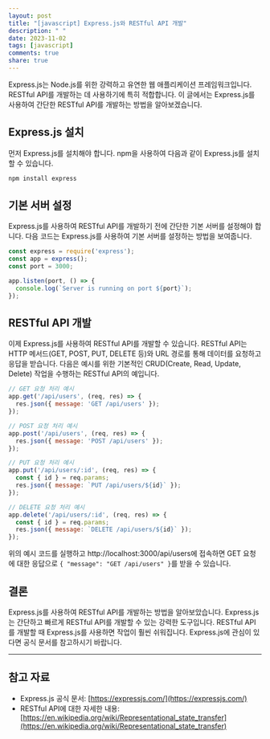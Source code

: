 ```yaml
---
layout: post
title: "[javascript] Express.js와 RESTful API 개발"
description: " "
date: 2023-11-02
tags: [javascript]
comments: true
share: true
---
```


Express.js는 Node.js를 위한 강력하고 유연한 웹 애플리케이션 프레임워크입니다. RESTful API를 개발하는 데 사용하기에 특히 적합합니다. 이 글에서는 Express.js를 사용하여 간단한 RESTful API를 개발하는 방법을 알아보겠습니다.

## Express.js 설치

먼저 Express.js를 설치해야 합니다. npm을 사용하여 다음과 같이 Express.js를 설치할 수 있습니다.

```javascript
npm install express
```

## 기본 서버 설정

Express.js를 사용하여 RESTful API를 개발하기 전에 간단한 기본 서버를 설정해야 합니다. 다음 코드는 Express.js를 사용하여 기본 서버를 설정하는 방법을 보여줍니다.

```javascript
const express = require('express');
const app = express();
const port = 3000;

app.listen(port, () => {
  console.log(`Server is running on port ${port}`);
});
```

## RESTful API 개발

이제 Express.js를 사용하여 RESTful API를 개발할 수 있습니다. RESTful API는 HTTP 메서드(GET, POST, PUT, DELETE 등)와 URL 경로를 통해 데이터를 요청하고 응답을 받습니다. 다음은 예시를 위한 기본적인 CRUD(Create, Read, Update, Delete) 작업을 수행하는 RESTful API의 예입니다.

```javascript
// GET 요청 처리 예시
app.get('/api/users', (req, res) => {
  res.json({ message: 'GET /api/users' });
});

// POST 요청 처리 예시
app.post('/api/users', (req, res) => {
  res.json({ message: 'POST /api/users' });
});

// PUT 요청 처리 예시
app.put('/api/users/:id', (req, res) => {
  const { id } = req.params;
  res.json({ message: `PUT /api/users/${id}` });
});

// DELETE 요청 처리 예시
app.delete('/api/users/:id', (req, res) => {
  const { id } = req.params;
  res.json({ message: `DELETE /api/users/${id}` });
});
```

위의 예시 코드를 실행하고 http://localhost:3000/api/users에 접속하면 GET 요청에 대한 응답으로 `{ "message": "GET /api/users" }`를 받을 수 있습니다.

## 결론

Express.js를 사용하여 RESTful API를 개발하는 방법을 알아보았습니다. Express.js는 간단하고 빠르게 RESTful API를 개발할 수 있는 강력한 도구입니다. RESTful API를 개발할 때 Express.js를 사용하면 작업이 훨씬 쉬워집니다. Express.js에 관심이 있다면 공식 문서를 참고하시기 바랍니다.

---

## 참고 자료

- Express.js 공식 문서: [https://expressjs.com/](https://expressjs.com/)
- RESTful API에 대한 자세한 내용: [https://en.wikipedia.org/wiki/Representational_state_transfer](https://en.wikipedia.org/wiki/Representational_state_transfer)